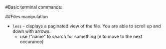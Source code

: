 #Basic terminal commands:

##Files manipulation
* `less` - displays a paginated view of the file. You are able to scroll up and down with arrows. 
    - use /"name" to search for something (n to move to the next occurance)
